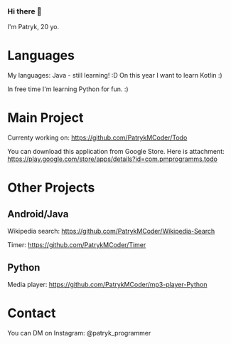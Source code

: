 ### Hi there 👋

I'm Patryk, 20 yo.

# Languages

My languages: Java - still learning! :D
On this year I want to learn Kotlin :)

In free time I'm learning Python for fun. :)

# Main Project

Currenty working on: https://github.com/PatrykMCoder/Todo

You can download this application from Google Store. Here is attachment: https://play.google.com/store/apps/details?id=com.pmprogramms.todo 

# Other Projects

## Android/Java

Wikipedia search: https://github.com/PatrykMCoder/Wikipedia-Search

Timer: https://github.com/PatrykMCoder/Timer

## Python 

Media player: https://github.com/PatrykMCoder/mp3-player-Python

# Contact

You can DM on Instagram: @patryk_programmer


